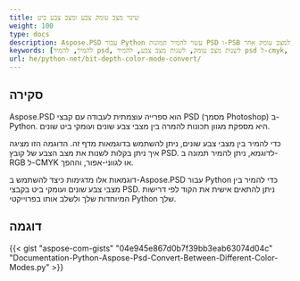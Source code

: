 ```yaml
---
title: שינוי מצב עומק צבע ומצב צבע ביט
weight: 100
type: docs
description: Aspose.PSD עבור Python עשוי להמיר תמונות PSD ו-PSB למצב צבע אחר ולמצב עומק אחר.
keywords: [להמיר, להמיר psd, לשנות מצב עומק, לשנות מצב צבע, להמיר psd ל-cmyk, מצב עומק, המרת מצב צבע, api של psd, פייתון, קוד לדוגמה]
url: he/python-net/bit-depth-color-mode-convert/
---
```


## **סקירה**
Aspose.PSD הוא ספרייה עוצמתית לעבודה עם קבצי PSD (מסמך Photoshop) ב-Python. היא מספקת מגוון תכונות להמרה בין מצבי צבע שונים ועומקי ביט שונים.

כדי להמיר בין מצבי צבע שונים, ניתן להשתמש בדוגמאות מדף זה. הדוגמה הזו מציגה איך ניתן בקלות לשנות את מצב הצבע של קובץ PSD. לדוגמא, ניתן להמיר תמונה ב-RGB ל-CMYK או לגווני-אפור, וההפך.

דוגמאות אלו מדגימות כיצד להשתמש ב-Aspose.PSD עבור Python כדי להמיר בין מצבי צבע שונים ועומקי ביט בקבצי PSD. ניתן להתאים אישית את הקוד לפי דרישות המיוחדות שלך ולשלב אותו בפרוייקטי Python שלך.

## **דוגמה**
{{< gist "aspose-com-gists" "04e945e867d0b7f39bb3eab63074d04c" "Documentation-Python-Aspose-Psd-Convert-Between-Different-Color-Modes.py" >}}

